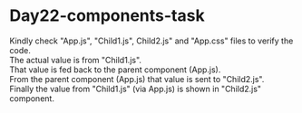# Day22-components-task
Kindly check "App.js", "Child1.js", Child2.js" and "App.css" files to verify the code.    
The actual value is from "Child1.js".   
That value is fed back to the parent component (App.js).   
From the parent component (App.js) that value is sent to "Child2.js".   
Finally the value from "Child1.js" (via App.js) is shown in "Child2.js" component.   

